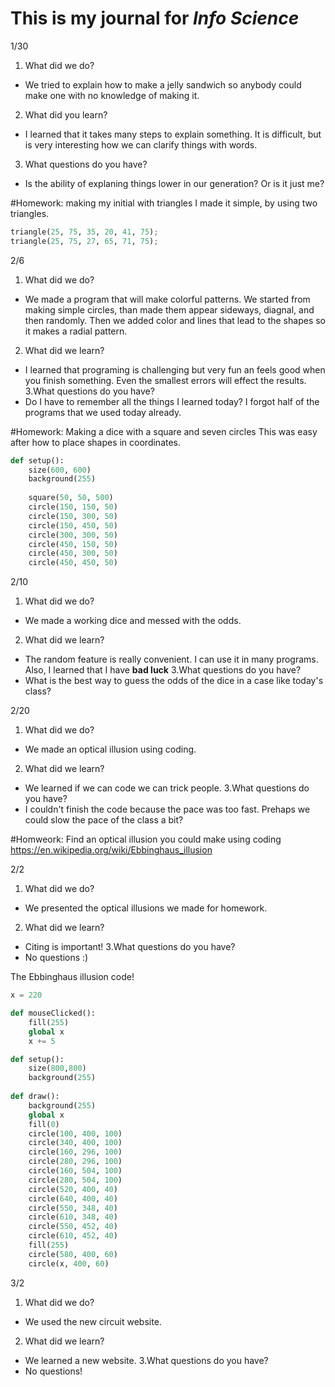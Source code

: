 # This is my journal for *Info Science*

1/30
1. What did we do?
- We tried to explain how to make a jelly sandwich so anybody could make one with no knowledge of making it.
2. What did you learn?
- I learned that it takes many steps to explain something. It is difficult, but is very interesting how we can clarify things with words.
3. What questions do you have?
- Is the ability of explaning things lower in our generation? Or is it just me?

#Homework: making my initial with triangles
I made it simple, by using two triangles.

```.py
triangle(25, 75, 35, 20, 41, 75);
triangle(25, 75, 27, 65, 71, 75);
```


2/6
1. What did we do?
- We made a program that will make colorful patterns. We started from making simple circles, than made them appear sideways, diagnal, and then randomly. Then we added color and lines that lead to the shapes so it makes a radial pattern.
2. What did we learn?
- I learned that programing is challenging but very fun an feels good when you finish something. Even the smallest errors will effect the results.
3.What questions do you have?
- Do I have to remember all the things I learned today? I forgot half of the programs that we used today already.

#Homework: Making a dice with a square and seven circles
This was easy after how to place shapes in coordinates.

```.py
def setup():
    size(600, 600)
    background(255)
    
    square(50, 50, 500)
    circle(150, 150, 50)
    circle(150, 300, 50)
    circle(150, 450, 50)
    circle(300, 300, 50)
    circle(450, 150, 50)
    circle(450, 300, 50)
    circle(450, 450, 50)
```

2/10
1. What did we do?
- We made a working dice and messed with the odds.
2. What did we learn?
- The random feature is really convenient. I can use it in many programs. Also, I learned that I have **bad luck**
3.What questions do you have?
- What is the best way to guess the odds of the dice in a case like today's class?

2/20
1. What did we do?
- We made an optical illusion using coding.
2. What did we learn?
- We learned if we can code we can trick people.
3.What questions do you have?
- I couldn't finish the code because the pace was too fast. Prehaps we could slow the pace of the class a bit?

#Homweork: Find an optical illusion you could make using coding
https://en.wikipedia.org/wiki/Ebbinghaus_illusion

2/2
1. What did we do?
- We presented the optical illusions we made for homework.
2. What did we learn?
- Citing is important!
3.What questions do you have?
- No questions :)

The Ebbinghaus illusion code!

```.py
x = 220

def mouseClicked():
    fill(255)
    global x
    x += 5

def setup():
    size(800,800)
    background(255)
    
def draw():
    background(255)
    global x
    fill(0)
    circle(100, 400, 100)
    circle(340, 400, 100)
    circle(160, 296, 100)
    circle(280, 296, 100)
    circle(160, 504, 100)
    circle(280, 504, 100)
    circle(520, 400, 40)
    circle(640, 400, 40)
    circle(550, 348, 40)
    circle(610, 348, 40)
    circle(550, 452, 40)
    circle(610, 452, 40)
    fill(255)
    circle(580, 400, 60)
    circle(x, 400, 60)
```

3/2
1. What did we do?
- We used the new circuit website.
2. What did we learn?
- We learned a new website.
3.What questions do you have?
- No questions!
